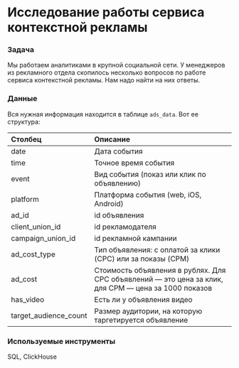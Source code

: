 # Исследование работы сервиса контекстной рекламы

### Задача

Мы работаем аналитиками в крупной социальной сети. У менеджеров из рекламного отдела скопилось несколько вопросов по работе сервиса контекстной рекламы. Нам надо найти на них ответы.

### Данные

Вся нужная информация находится в таблице `ads_data`. Вот ее структура:

| Столбец | Описание | 
| :---------------------- | :---------------------- |
| date | Дата события |
| time | Точное время события |
| event | Вид события (показ или клик по объявлению) |
| platform | Платформа события (web, iOS, Android) |
| ad_id | id объявления |
| client_union_id | id рекламодателя |
| campaign_union_id | id рекламной кампании |
| ad_cost_type | Тип объявления: с оплатой за клики (CPC) или за показы (CPM) |
| ad_cost | Стоимость объявления в рублях. Для CPC объявлений — это цена за клик, для CPM — цена за 1000 показов |
| has_video | Есть ли у объявления видео |
| target_audience_count | Размер аудитории, на которую таргетируется объявление |

### Используемые инструменты

SQL, ClickHouse